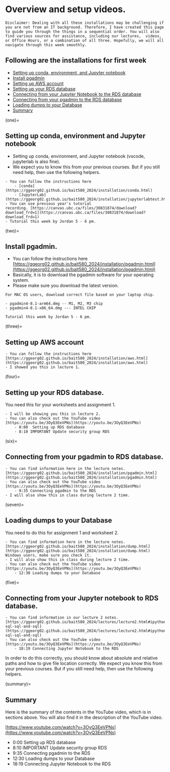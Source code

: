 # Overview and setup videos.

```{note}
Disclaimer: Dealing with all these installations may be challenging if you are not from an IT background. Therefore, I have created this page to guide you through the things in a sequential order. You will also find various sources for assistance, including our lectures,  videos, or Office Hours, or a combination of all three. Hopefully, we will all navigate through this week smoothly.
```

## Following are the installations for first week 

- [Setting up conda, environment, and Jupyter notebook](one)
- [Install pgadmin](two)
- [Setting up AWS account](three)
- [Setting up your RDS database](four)
- [Connecting from your Jupyter Notebook to the RDS database](five)
- [Connecting from your pgadmin to the RDS database](six)
- [Loading dumps to your Database](seven)
- [Summary](summary) 


(one)=
## Setting up conda, environment and Jupyter notebook

- Setting up conda, environment, and Jupyter notebook (vscode, jupyterlab is also fine).
- We expect you to know this from your previous courses. But if you still need help, then use the following helpers.

```{admonition} Helpers:
- You can follow the instructions here 
    - [conda](https://ggeorg02.github.io/bait580_2024/installation/conda.html)
    - [JupyterLab](https://ggeorg02.github.io/bait580_2024/installation/jupyterlabtest.html)
- You can use previous year's tutorial recording. [https://canvas.ubc.ca/files/30831874/download?download_frd=1](https://canvas.ubc.ca/files/30831874/download?download_frd=1)
- Tutorial this week by Jordan 5 - 6 pm.
```
(two)=
## Install pgadmin.

- You can follow the instructions here [https://ggeorg02.github.io/bait580_2024/installation/pgadmin.html](https://ggeorg02.github.io/bait580_2024/installation/pgadmin.html)
- Basically, it is to download the pgadmin software for your operating system. 
- Please make sure you download the latest version. 

```{important}
For MAC OS users, download correct file based on your laptop chip.

- pgadmin4-8.1-arm64.dmg -- M1, M2, M3 chip
- pgadmin4-8.1-x86_64.dmg --- INTEL CHIP
```

```{admonition} Helpers:
Tutorial this week by Jordan 5 - 6 pm.
```
(three)=
## Setting up AWS account

```{admonition} Helpers:
- You can follow the instructions here [https://ggeorg02.github.io/bait580_2024/installation/aws.html](https://ggeorg02.github.io/bait580_2024/installation/aws.html)
- I showed you this in lecture 1.
```
(four)=
## Setting up your RDS database.

You need this for your worksheets and assignment 1.

```{admonition} Helpers:
- I will be showing you this in lecture 2.
- You can also check out the YouTube video [https://youtu.be/3OyQ3EeVPNs](https://youtu.be/3OyQ3EeVPNs)
    - 0:00  Setting up RDS database
    - 8:10 IMPORTANT Update security group RDS
```
(six)=
## Connecting from your pgadmin to RDS database.

```{admonition} Helpers:
- You can find information here in the lecture notes. [https://ggeorg02.github.io/bait580_2024/installation/pgadmin.html](https://ggeorg02.github.io/bait580_2024/installation/pgadmin.html)
- You can also check out the YouTube video [https://youtu.be/3OyQ3EeVPNs](https://youtu.be/3OyQ3EeVPNs)  
    - 9:35 Connecting pgadmin to the RDS
- I will also show this in class during lecture 2 time.
```
(seven)=
## Loading dumps to your Database

You need to do this for assignment 1 and worksheet 2.

```{admonition} Helpers:
- You can find information here in the lecture notes. [https://ggeorg02.github.io/bait580_2024/installation/dump.html](https://ggeorg02.github.io/bait580_2024/installation/dump.html) Windows users, make sure you check it.
- I will also show this in class during lecture 2 time.
- You can also check out the YouTube video [https://youtu.be/3OyQ3EeVPNs](https://youtu.be/3OyQ3EeVPNs) 
    - 12:30 Loading dumps to your Database

```

(five)=
## Connecting from your Jupyter notebook to RDS database.

```{admonition} Helpers:
- You can find information in our lecture 2 notes. [https://ggeorg02.github.io/bait580_2024/lectures/lecture2.html#ipython-sql-sql-and-sql](https://ggeorg02.github.io/bait580_2024/lectures/lecture2.html#ipython-sql-sql-and-sql)
- You can also check out the YouTube video [https://youtu.be/3OyQ3EeVPNs](https://youtu.be/3OyQ3EeVPNs) 
    - 18:19 Connecting Jupyter Notebook to the RDS
```
In order to do this correctly, you should know about absolute and relative paths and how to give file location correctly. We expect you know this from your previous courses. But if you still need help, then use the following helpers.

(summary)=
## Summary

Here is the summary of the contents in the YouTube video, which is in sections above. You will also find it in the description of the YouTube video.

[https://www.youtube.com/watch?v=3OyQ3EeVPNs](https://www.youtube.com/watch?v=3OyQ3EeVPNs)  

- 0:00  Setting up RDS database
- 8:10 IMPORTANT Update security group RDS
- 9:35 Connecting pgadmin to the RDS
- 12:30 Loading dumps to your Database
- 18:19 Connecting Jupyter Notebook to the RDS